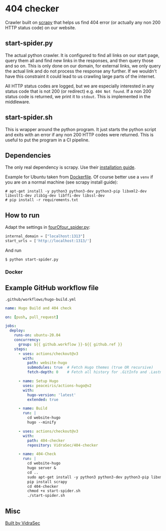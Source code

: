 # 404 checker

Crawler built on [scrapy](https://github.com/scrapy/scrapy) that helps us find 404 error (or actually any non 200 HTTP status code) on our website.

## start-spider.py

The actual python crawler. It is configured to find all links on our start page, query them all and find new links in the responses, and then query those and so on. This is only done on our domain, for external links, we only query the actual link and do not process the response any further. If we wouldn't have this constraint it could lead to us crawling large parts of the internet.

All HTTP status codes are logged, but we are especially interested in any status code that is not 200 (or redirect) e.g. `404 Not found`. If a non 200 status code is returned, we print it to `stdout`. This is implemented in the middleware.

## start-spider.sh

This is wrapper around the python program. It just starts the python script and exits with an error if any non 200 HTTP codes were returned. This is useful to put the program in a CI pipeline.

## Dependencies

The only real dependency is scrapy. Use their [installation guide](https://docs.scrapy.org/en/latest/intro/install.html).

Example for Ubuntu taken from [Dockerfile](Dockerfile). Of course better use a `venv` if you are on a normal machine (see scrapy install guide):

``` console
# apt-get install -y python3 python3-dev python3-pip libxml2-dev libxslt1-dev zlib1g-dev libffi-dev libssl-dev
# pip install -r requirements.txt
```

## How to run

Adapt the settings in [fourOfour_spider.py](fourOfour_crawler/spiders/fourOfour_spider.py):

``` python
internal_domain = ["localhost:1313"]
start_urls = ['http://localhost:1313/']
```

And run

``` console
$ python start-spider.py
```

### Docker

## Example GitHub workflow file

`.github/workflows/hugo-build.yml`

``` yaml
name: Hugo Build and 404 check

on: [push, pull_request]

jobs:
  deploy:
    runs-on: ubuntu-20.04
    concurrency:
      group: ${{ github.workflow }}-${{ github.ref }}
    steps:
      - uses: actions/checkout@v3
        with:
          path: website-hugo
          submodules: true  # Fetch Hugo themes (true OR recursive)
          fetch-depth: 0    # Fetch all history for .GitInfo and .Lastmod

      - name: Setup Hugo
        uses: peaceiris/actions-hugo@v2
        with:
          hugo-version: 'latest'
          extended: true

      - name: Build
        run: |
          cd website-hugo
          hugo --minify

      - uses: actions/checkout@v3
        with:
          path: 404-checker
          repository: VidraSec/404-checker

      - name: 404-Check
        run: |
          cd website-hugo
          hugo server &
          cd ..
          sudo apt-get install -y python3 python3-dev python3-pip libxml2-dev libxslt1-dev zlib1g-dev libffi-dev libssl-dev
          pip install scrapy
          cd 404-checker
          chmod +x start-spider.sh
          ./start-spider.sh
```

## Misc

[Built by VidraSec](https://www.vidrasec.com)
